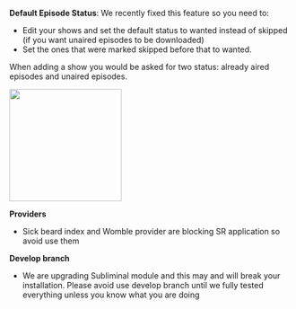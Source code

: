 **Default Episode Status**: 
We recently fixed this feature so you need  to:
- Edit your shows and set the default status to wanted instead of skipped (if you want unaired episodes to be downloaded)
- Set the ones that were marked skipped before that to wanted.

When adding a show you would be asked for two status: already aired episodes and unaired episodes.

<img src="https://cloud.githubusercontent.com/assets/2620870/8724471/3cb943f4-2ba6-11e5-99cd-d645fb9e824f.png" width="200">



**Providers**
- Sick beard index and Womble provider are blocking SR application so avoid use them

**Develop branch**
- We are upgrading Subliminal module and this may and will break your installation. Please avoid use  develop branch until we fully tested everything unless you know what you are doing

